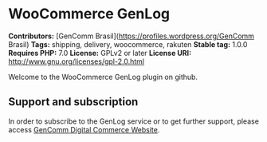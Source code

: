 # WooCommerce GenLog #
**Contributors:** [GenComm Brasil](https://profiles.wordpress.org/GenComm Brasil)
**Tags:** shipping, delivery, woocommerce, rakuten
**Stable tag:** 1.0.0
**Requires PHP:** 7.0
**License:** GPLv2 or later
**License URI:** http://www.gnu.org/licenses/gpl-2.0.html

Welcome to the WooCommerce GenLog plugin on github.

## Support and subscription ##

In order to subscribe to the GenLog service or to get further support, please access [GenComm Digital Commerce Website](https://www.gencomm.com.br/).